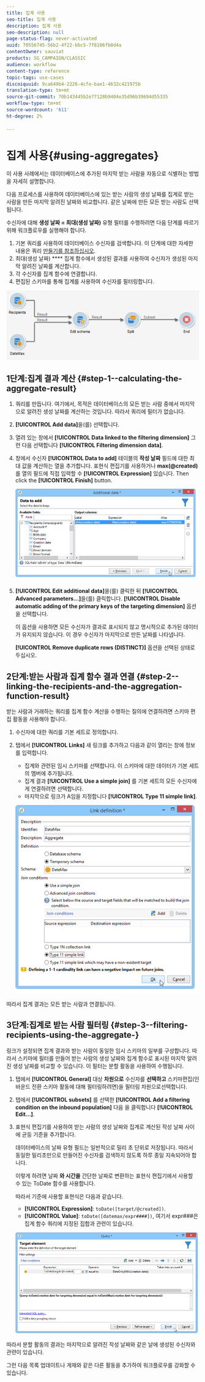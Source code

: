 ```yaml
---
title: 집계 사용
seo-title: 집계 사용
description: 집계 사용
seo-description: null
page-status-flag: never-activated
uuid: 70556745-56b2-4f22-bbc5-7f8106fb0d4a
contentOwner: sauviat
products: SG_CAMPAIGN/CLASSIC
audience: workflow
content-type: reference
topic-tags: use-cases
discoiquuid: 9ca649b4-2226-4cfe-bae1-4632c421975b
translation-type: tm+mt
source-git-commit: 70b143445b2e77128b9404e35d96b39694d55335
workflow-type: tm+mt
source-wordcount: '611'
ht-degree: 2%

---
```



# 집계 사용{#using-aggregates}

이 사용 사례에서는 데이터베이스에 추가된 마지막 받는 사람을 자동으로 식별하는 방법을 자세히 설명합니다.

다음 프로세스를 사용하여 데이터베이스에 있는 받는 사람의 생성 날짜를 집계로 받는 사람을 만든 마지막 알려진 날짜와 비교합니다. 같은 날짜에 만든 모든 받는 사람도 선택됩니다.

수신자에 대해 **생성 날짜 = 최대(생성 날짜)** 유형 필터를 수행하려면 다음 단계를 따르기 위해 워크플로우를 실행해야 합니다.

1. 기본 쿼리를 사용하여 데이터베이스 수신자를 검색합니다. 이 단계에 대한 자세한 내용은 쿼리 [만들기를 참조하십시오](../../workflow/using/query.md#creating-a-query).
1. 최대(생성 날짜) **** 집계 함수에서 생성된 결과를 사용하여 수신자가 생성된 마지막 알려진 날짜를 계산합니다.
1. 각 수신자를 집계 함수에 연결합니다.
1. 편집된 스키마를 통해 집계를 사용하여 수신자를 필터링합니다.

![](assets/datamanagement_usecase_1.png)

## 1단계:집계 결과 계산 {#step-1--calculating-the-aggregate-result}

1. 쿼리를 만듭니다. 여기에서, 목적은 데이터베이스의 모든 받는 사람 중에서 마지막으로 알려진 생성 날짜를 계산하는 것입니다. 따라서 쿼리에 필터가 없습니다.
1. **[!UICONTROL Add data]**&#x200B;을(를) 선택합니다.
1. 열려 있는 창에서 **[!UICONTROL Data linked to the filtering dimension]** 그런 다음 선택합니다 **[!UICONTROL Filtering dimension data]**.
1. 창에서 수신자 **[!UICONTROL Data to add]** 테이블의 **작성 날짜** 필드에 대한 최대 값을 계산하는 열을 추가합니다. 표현식 편집기를 사용하거나 **max(@created)** 를 열의 필드에 직접 입력할 수 **[!UICONTROL Expression]** 있습니다. Then click the **[!UICONTROL Finish]** button.

   ![](assets/datamanagement_usecase_2.png)

1. **[!UICONTROL Edit additional data]**&#x200B;을(를) 클릭한 뒤 **[!UICONTROL Advanced parameters...]**&#x200B;을(를) 클릭합니다. **[!UICONTROL Disable automatic adding of the primary keys of the targeting dimension]** 옵션을 선택합니다.

   이 옵션을 사용하면 모든 수신자가 결과로 표시되지 않고 명시적으로 추가된 데이터가 유지되지 않습니다. 이 경우 수신자가 마지막으로 만든 날짜를 나타냅니다.

   **[!UICONTROL Remove duplicate rows (DISTINCT)]** 옵션을 선택된 상태로 두십시오.

## 2단계:받는 사람과 집계 함수 결과 연결 {#step-2--linking-the-recipients-and-the-aggregation-function-result}

받는 사람과 거래하는 쿼리를 집계 함수 계산을 수행하는 질의에 연결하려면 스키마 편집 활동을 사용해야 합니다.

1. 수신자에 대한 쿼리를 기본 세트로 정의합니다.
1. 탭에서 **[!UICONTROL Links]** 새 링크를 추가하고 다음과 같이 열리는 창에 정보를 입력합니다.

   * 집계와 관련된 임시 스키마를 선택합니다. 이 스키마에 대한 데이터가 기본 세트의 멤버에 추가됩니다.
   * 집계 결과 **[!UICONTROL Use a simple join]** 를 기본 세트의 모든 수신자에게 연결하려면 선택합니다.
   * 마지막으로 링크가 A임을 지정합니다 **[!UICONTROL Type 11 simple link]**.

   ![](assets/datamanagement_usecase_3.png)

따라서 집계 결과는 모든 받는 사람과 연결됩니다.

## 3단계:집계로 받는 사람 필터링 {#step-3--filtering-recipients-using-the-aggregate-}

링크가 설정되면 집계 결과와 받는 사람이 동일한 임시 스키마의 일부를 구성합니다. 따라서 스키마에 필터를 만들어 받는 사람의 생성 날짜와 집계 함수로 표시된 마지막 알려진 생성 날짜를 비교할 수 있습니다. 이 필터는 분할 활동을 사용하여 수행됩니다.

1. 탭에서 **[!UICONTROL General]** 대상 **차원으로** 수신자를 **선택하고** 스키마편집(인바운드 전환 스키마 활동에 대해 필터링하려면)을 필터링 차원으로선택합니다.
1. 탭에서 **[!UICONTROL subsets]** 를 선택한 **[!UICONTROL Add a filtering condition on the inbound population]** 다음 을 클릭합니다 **[!UICONTROL Edit...]**.
1. 표현식 편집기를 사용하여 받는 사람의 생성 날짜와 집계로 계산된 작성 날짜 사이에 균등 기준을 추가합니다.

   데이터베이스의 날짜 유형 필드는 일반적으로 밀리 초 단위로 저장됩니다. 따라서 동일한 밀리초만으로 만들어진 수신자를 검색하지 않도록 하루 종일 지속되어야 합니다.

   이렇게 하려면 날짜 **와 시간을** 간단한 날짜로 변환하는 표현식 편집기에서 사용할 수 있는 ToDate 함수를 사용합니다.

   따라서 기준에 사용할 표현식은 다음과 같습니다.

   * **[!UICONTROL Expression]**: `toDate([target/@created])`.
   * **[!UICONTROL Value]**: `toDate([datemax/expr####])`, 여기서 expr###은 집계 함수 쿼리에 지정된 집합과 관련이 있습니다.

   ![](assets/datamanagement_usecase_4.png)

따라서 분할 활동의 결과는 마지막으로 알려진 작성 날짜와 같은 날에 생성된 수신자와 관련이 있습니다.

그런 다음 목록 업데이트나 게재와 같은 다른 활동을 추가하여 워크플로우를 강화할 수 있습니다.
